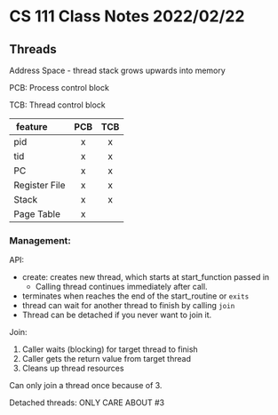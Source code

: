 # CS 111 Class Notes 2022/02/22

## Threads

Address Space - thread stack grows upwards into memory

PCB: Process control block

TCB: Thread control block

|&nbsp;feature&nbsp;|PCB|TCB|
|:-----|:---:|:---:|
|pid|x|x|
|tid|x|x|
|PC|x|x|
|Register File|x|x|
|Stack|x|x|
|Page Table|x| |

### Management:

API:

* create: creates new thread, which starts at start_function passed in
  * Calling thread continues immediately after call.
* terminates when reaches the end of the start_routine or `exits`
* thread can wait for another thread to finish by calling `join`
* Thread can be detached if you never want to join it.

Join:

1. Caller waits (blocking) for target thread to finish
1. Caller gets the return value from target thread
1. Cleans up thread resources

Can only join a thread once because of 3.

Detached threads: ONLY CARE ABOUT #3


